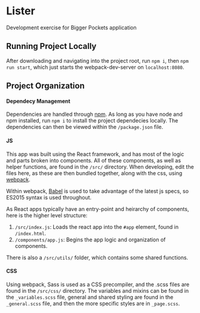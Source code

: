 # Lister
Development exercise for Bigger Pockets application

## Running Project Locally
After downloading and navigating into the project root, run `npm i`, then `npm run start`, which just starts the webpack-dev-server on `localhost:8080`.

## Project Organization
#### Dependecy Management
Dependencies are handled through [npm](https://www.npmjs.com/). As long as you have node and npm installed, run `npm i` to install the project dependecies locally.  The dependencies can then be viewed within the `/package.json` file.

#### JS
This app was built using the React framework, and has most of the logic and parts broken into components. All of these components, as well as helper functions, are found in the `/src/` directory.  When developing, edit the files here, as these are then bundled together, along with the css, using [webpack](https://webpack.js.org/).

Within webpack, [Babel](https://babeljs.io/) is used to take advantage of the latest js specs, so ES2015 syntax is used throughout.

As React apps typically have an entry-point and heirarchy of components, here is the higher level structure:
1. `/src/index.js`: Loads the react app into the `#app` element, found in `/index.html`.
2. `/components/app.js`: Begins the app logic and organization of components.

There is also a `/src/utils/` folder, which contains some shared functions.

#### CSS
Using webpack, Sass is used as a CSS precompiler, and the .scss files are found in the `/src/css/` directory.  The variables and mixins can be found in the `_variables.scss` file, general and shared styling are found in the `_general.scss` file, and then the more specific styles are in `_page.scss`.
